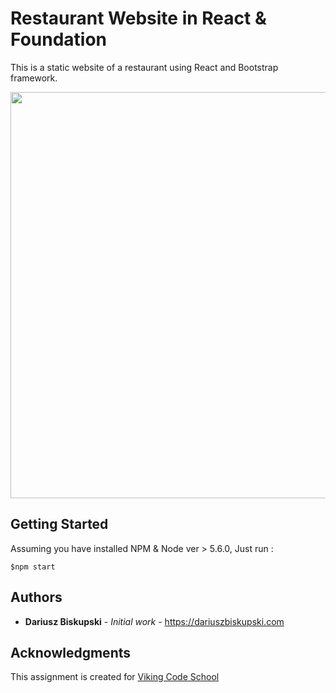 # Restaurant Website in React & Foundation

This is a static website of a restaurant using React and Bootstrap framework.

<p align="center">
  <img src="" width="650"/>
</p>

## Getting Started

Assuming you have installed NPM & Node ver > 5.6.0, Just run :
```
$npm start
```


## Authors

* **Dariusz Biskupski** - *Initial work* - https://dariuszbiskupski.com


## Acknowledgments

This assignment is created for [Viking Code School](https://www.vikingcodeschool.com/)
